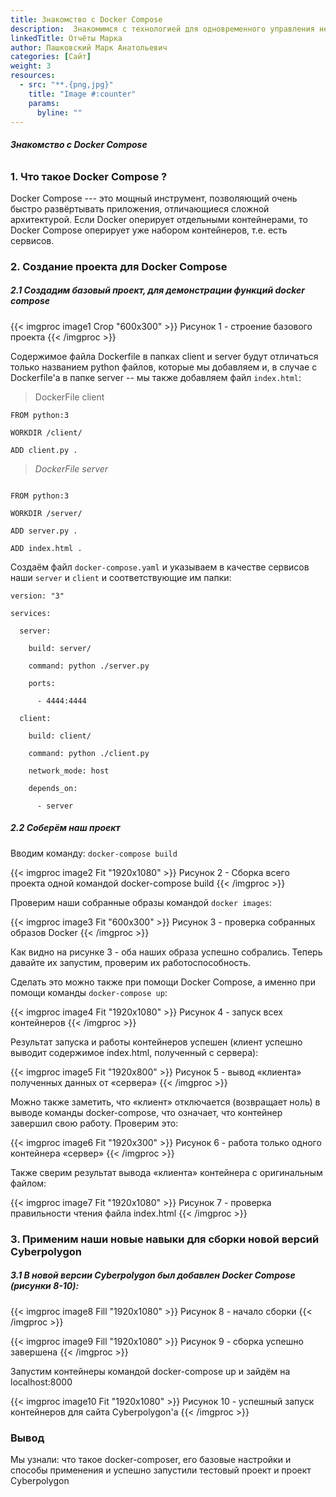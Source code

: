 ```yaml
---
title: Знакомство с Docker Compose
description:  Знакомимся с технологией для одновременного управления нескольких контейнеров 
linkedTitle: Отчёты Марка
author: Пашковский Марк Анатольевич 
categories: [Сайт]
weight: 3
resources:
  - src: "**.{png,jpg}"
    title: "Image #:counter"
    params: 
      byline: ""
---
```


###### **Знакомство с Docker Compose**

### **1. Что такое Docker Compose ?**

Docker Compose --- это мощный инструмент, позволяющий очень быстро
развёртывать приложения, отличающиеся сложной архитектурой. Если Docker
оперирует отдельными контейнерами, то Docker Compose оперирует уже
набором контейнеров, т.е. есть сервисов.

### **2. Создание проекта для Docker Compose**

##### **2.1 Создадим базовый проект, для демонстрации функций docker compose**

{{< imgproc image1 Crop "600x300" >}}
Рисунок 1 - строение базового проекта
{{< /imgproc >}}

Содержимое файла Dockerfile в папках client и server будут отличаться
только названием python файлов, которые мы добавляем и, в случае с
Dockerfile'а в папке server -- мы также добавляем файл `index.html`:
> DockerFile client

```docker
FROM python:3

WORKDIR /client/

ADD client.py .
```
> *DockerFile server*
```docker

FROM python:3

WORKDIR /server/

ADD server.py .

ADD index.html .
```
Создаём файл `docker-compose.yaml` и указываем в качестве сервисов наши
`server` и `client` и соответствующие им папки:

```docker
version: "3"

services:

  server:

    build: server/

    command: python ./server.py

    ports:

      - 4444:4444

  client:

    build: client/

    command: python ./client.py

    network_mode: host

    depends_on:

      - server
```
##### **2.2 Соберём наш проект**
Вводим команду: `docker-compose build`

{{< imgproc image2 Fit "1920x1080" >}}
Рисунок 2 - Сборка всего проекта одной командой docker-compose build
{{< /imgproc >}}

Проверим наши собранные образы командой `docker images`:

{{< imgproc image3 Fit "600x300" >}}
Рисунок 3 - проверка собранных образов Docker
{{< /imgproc >}}


Как видно на рисунке 3 - оба наших образа успешно собрались. Теперь
давайте их запустим, проверим их работоспособность.

Сделать это можно также при помощи Docker Compose, а именно при помощи
команды `docker-compose up`:

{{< imgproc image4 Fit "1920x1080" >}}
Рисунок 4 - запуск всех контейнеров
{{< /imgproc >}}

Результат запуска и работы контейнеров успешен (клиент успешно выводит
содержимое index.html, полученный с сервера):

{{< imgproc image5 Fit "1920x800" >}}
Рисунок 5 - вывод «клиента» полученных данных от «сервера»
{{< /imgproc >}}


Можно также заметить, что «клиент» отключается (возвращает ноль) в
выводе команды docker-compose, что означает, что контейнер завершил свою
работу. Проверим это:

{{< imgproc image6 Fit "1920x300" >}}
Рисунок 6 - работа только одного контейнера «сервер»
{{< /imgproc >}}


Также сверим результат вывода «клиента» контейнера с оригинальным
файлом:

{{< imgproc image7 Fit "1920x1080" >}}
Рисунок 7 - проверка правильности чтения файла index.html
{{< /imgproc >}}

### **3. Применим наши новые навыки для сборки новой версий Cyberpolygon**
##### **3.1 В новой версии Cyberpolygon был добавлен Docker Compose (рисунки 8-10):**

{{< imgproc image8 Fill "1920x1080" >}}
Рисунок 8 - начало сборки
{{< /imgproc >}}


{{< imgproc image9 Fill "1920x1080" >}}
Рисунок 9 - сборка успешно завершена
{{< /imgproc >}}


Запустим контейнеры командой docker-compose up и зайдём на
localhost:8000

{{< imgproc image10 Fit "1920x1080" >}}
Рисунок 10 - успешный запуск контейнеров для сайта Cyberpolygon'а
{{< /imgproc >}}


### **Вывод**

Мы узнали: что такое docker-composer, его базовые настройки и способы
применения и успешно запустили тестовый проект и проект Cyberpolygon
